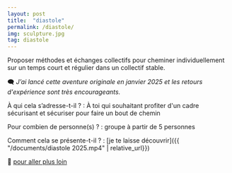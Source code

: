 ```yaml
---
layout: post
title:  "diastole"
permalink: /diastole/
img: sculpture.jpg
tag: diastole
---
```

Proposer méthodes et échanges collectifs pour cheminer individuellement sur un temps court et régulier dans un collectif stable.

🗨 *J’ai lancé cette aventure originale en janvier 2025 et les retours d'expérience sont très encourageants.*

À qui cela s’adresse-t-il ?
: À toi qui souhaitant profiter d'un cadre sécurisant et sécuriser pour faire un bout de chemin

Pour combien de personne(s) ?
: groupe à partir de 5 personnes

Comment cela se présente-t-il ? 
: [je te laisse découvrir]({{ "/documents/diastole 2025.mp4"  | relative_url}})

👣 [pour aller plus loin](https://acade-fr.github.io/bheema/contact/)
